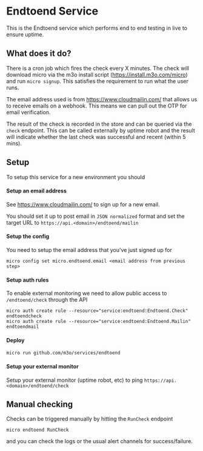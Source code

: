 # Endtoend Service

This is the Endtoend service which performs end to end testing in live to ensure uptime.


## What does it do?
There is a cron job which fires the check every X minutes. The check will download micro via the m3o install script (https://install.m3o.com/micro) and run `micro signup`. This satisfies the requirement to run what the user runs. 

The email address used is from https://www.cloudmailin.com/ that allows us to receive emails on a webhook. This means we can pull out the OTP for email verification. 

The result of the check is recorded in the store and can be queried via the `check` endpoint. This can be called externally by uptime robot and the result will indicate whether the last check was successful and recent (within 5 mins). 

## Setup
To setup this service for a new environment you should

#### Setup an email address 
See https://www.cloudmailin.com/ to sign up for a new email.

You should set it up to post email in `JSON normalized` format and set the target URL to `https://api.<domain>/endtoend/mailin`

#### Setup the config
You need to setup the email address that you've just signed up for
```
micro config set micro.endtoend.email <email address from previous step>
``` 

#### Setup auth rules
To enable external monitoring we need to allow public access to `/endtoend/check` through the API

```
micro auth create rule --resource="service:endtoend:Endtoend.Check" endtoendcheck
micro auth create rule --resource="service:endtoend:Endtoend.Mailin" endtoendmail
```

#### Deploy
```
micro run github.com/m3o/services/endtoend
```

#### Setup your external monitor
Setup your external monitor (uptime robot, etc) to ping `https://api.<domain>/endtoend/check`

## Manual checking
Checks can be triggered manually by hitting the `RunCheck` endpoint
```
micro endtoend RunCheck
``` 

and you can check the logs or the usual alert channels for success/failure. 
